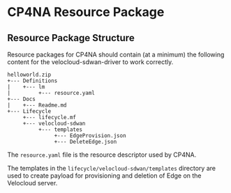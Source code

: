 # CP4NA Resource Package

## Resource Package Structure

Resource packages for CP4NA should contain (at a minimum) the following content for the velocloud-sdwan-driver to work correctly.

```
helloworld.zip
+--- Definitions
|    +--- lm
|         +--- resource.yaml
+--- Docs
|    +--- Readme.md
+--- Lifecycle
     +--- lifecycle.mf
     +--- velocloud-sdwan
          +--- templates
               +--- EdgeProvision.json             
               +--- DeleteEdge.json 
```
The `resource.yaml` file is the resource descriptor used by CP4NA.

The templates in the `lifecycle/velocloud-sdwan/templates` directory are used to create payload for provisioning and deletion of Edge on the Velocloud server.